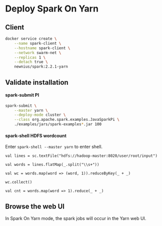# Deploy Spark On Yarn

## Client

```bash
docker service create \
	--name spark-client \
	--hostname spark-client \
	--network swarm-net \
	--replicas 1 \
	--detach true \
	newnius/spark:2.2.1-yarn
```

## Validate installation

#### spark-submit PI

```bash
spark-submit \
	--master yarn \
	--deploy-mode cluster \
	--class org.apache.spark.examples.JavaSparkPi \
	./examples/jars/spark-examples*.jar 100
```

#### spark-shell HDFS wordcount

Enter `spark-shell --master yarn` to enter shell.

```shell
val lines = sc.textFile("hdfs://hadoop-master:8020/user/root/input")

val words = lines.flatMap(_.split("\\s+"))

val wc = words.map(word => (word, 1)).reduceByKey(_ + _)

wc.collect()

val cnt = words.map(word => 1).reduce(_ + _)
```

## Browse the web UI

In Spark On Yarn mode, the spark jobs will occur in the Yarn web UI.
